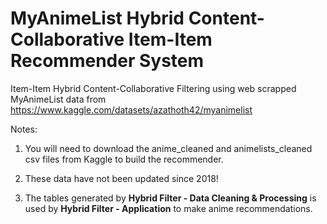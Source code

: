 # MyAnimeList Hybrid Content-Collaborative Item-Item Recommender System

Item-Item Hybrid Content-Collaborative Filtering using web scrapped MyAnimeList data from https://www.kaggle.com/datasets/azathoth42/myanimelist

Notes: 

1) You will need to download the anime_cleaned and animelists_cleaned csv files from Kaggle to build the recommender.  

2) These data have not been updated since 2018! 
       
3) The tables generated by <b>Hybrid Filter - Data Cleaning & Processing</b> is used by <b>Hybrid Filter - Application</b> to make anime recommendations. 
